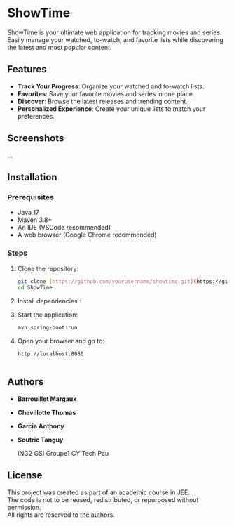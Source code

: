 # ShowTime

ShowTime is your ultimate web application for tracking movies and series.  
Easily manage your watched, to-watch, and favorite lists while discovering the latest and most popular content.



## Features

- **Track Your Progress**: Organize your watched and to-watch lists.
- **Favorites**: Save your favorite movies and series in one place.
- **Discover**: Browse the latest releases and trending content.
- **Personalized Experience**: Create your unique lists to match your preferences.



## Screenshots

...



## Installation

### Prerequisites
- Java 17
- Maven 3.8+
- An IDE (VSCode recommended)
- A web browser (Google Chrome recommended)

### Steps
1. Clone the repository:
   ```bash
   git clone [https://github.com/yourusername/showtime.git](https://github.com/tchvtt/ShowTime.git)
   cd ShowTime
2. Install dependencies :

3. Start the application:
   ```bash
   mvn spring-boot:run

4. Open your browser and go to:
   ```bash
   http://localhost:8080



## Authors

- **Barrouillet Margaux**  
- **Chevillotte Thomas**
- **Garcia Anthony**
- **Soutric Tanguy**

  ING2 GSI Groupe1
  CY Tech Pau



## License

This project was created as part of an academic course in JEE.  
The code is not to be reused, redistributed, or repurposed without permission.  
All rights are reserved to the authors.

